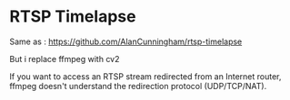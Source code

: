 # RTSP Timelapse

Same as : https://github.com/AlanCunningham/rtsp-timelapse

But i replace ffmpeg with cv2

If you want to access an RTSP stream redirected from an Internet router, ffmpeg doesn't understand the redirection protocol (UDP/TCP/NAT).
